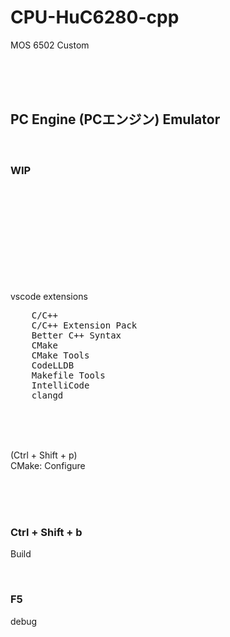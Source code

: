 # CPU-HuC6280-cpp
MOS 6502 Custom

<br><br><br>

## PC Engine (PCエンジン) Emulator

<br>

### WIP





<br><br><br><br><br><br>
<br><br><br>

vscode extensions

<pre>
    C/C++
    C/C++ Extension Pack
    Better C++ Syntax
    CMake
    CMake Tools
    CodeLLDB
    Makefile Tools
    IntelliCode
    clangd
</pre>

<br><br><br>

(Ctrl + Shift + p)  
CMake: Configure

<br><br><br>

### Ctrl + Shift + b

Build

<br>

### F5

debug

<br><br><br>

